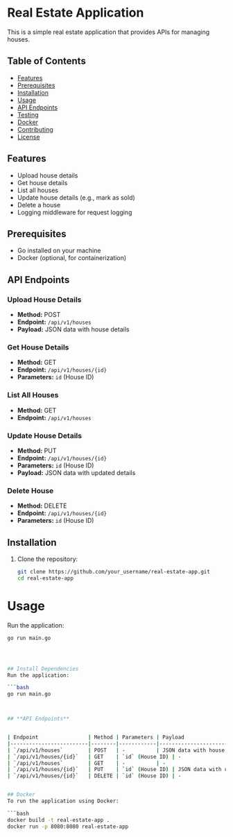 # Real Estate Application

This is a simple real estate application that provides APIs for managing houses.

## Table of Contents
- [Features](#features)
- [Prerequisites](#prerequisites)
- [Installation](#installation)
- [Usage](#usage)
- [API Endpoints](#api-endpoints)
- [Testing](#testing)
- [Docker](#docker)
- [Contributing](#contributing)
- [License](#license)

## Features
- Upload house details
- Get house details
- List all houses
- Update house details (e.g., mark as sold)
- Delete a house
- Logging middleware for request logging

## Prerequisites
- Go installed on your machine
- Docker (optional, for containerization)



## API Endpoints

### Upload House Details

- **Method:** POST
- **Endpoint:** `/api/v1/houses`
- **Payload:** JSON data with house details

### Get House Details

- **Method:** GET
- **Endpoint:** `/api/v1/houses/{id}`
- **Parameters:** `id` (House ID)

### List All Houses

- **Method:** GET
- **Endpoint:** `/api/v1/houses`

### Update House Details

- **Method:** PUT
- **Endpoint:** `/api/v1/houses/{id}`
- **Parameters:** `id` (House ID)
- **Payload:** JSON data with updated details

### Delete House

- **Method:** DELETE
- **Endpoint:** `/api/v1/houses/{id}`
- **Parameters:** `id` (House ID)



## Installation
1. Clone the repository:
   ```bash
   git clone https://github.com/your_username/real-estate-app.git
   cd real-estate-app

# Usage

Run the application:

```bash
go run main.go




## Install Dependencies
Run the application:

```bash
go run main.go



## **API Endpoints**


| Endpoint                | Method | Parameters | Payload                              |
|-------------------------|--------|------------|--------------------------------------|
| `/api/v1/houses`        | POST   | -          | JSON data with house details         |
| `/api/v1/houses/{id}`   | GET    | `id` (House ID) | -                          |
| `/api/v1/houses`        | GET    | -          | -                                    |
| `/api/v1/houses/{id}`   | PUT    | `id` (House ID) | JSON data with updated details    |
| `/api/v1/houses/{id}`   | DELETE | `id` (House ID) | -                                    |


## Docker
To run the application using Docker:

```bash
docker build -t real-estate-app .
docker run -p 8080:8080 real-estate-app





